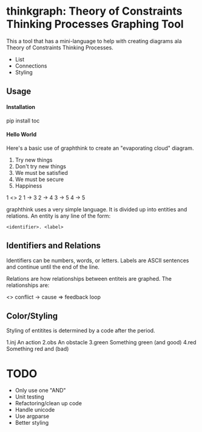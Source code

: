 thinkgraph: Theory of Constraints Thinking Processes Graphing Tool
==================================================================
This a tool that has a mini-language to help with creating diagrams ala Theory
of Constraints Thinking Processes.
- List
- Connections
- Styling

Usage
-----
#### Installation ####

  pip install toc

#### Hello World ####

Here's a basic use of graphthink to create an "evaporating cloud" diagram.

  1. Try new things
  2. Don't try new things
  3. We must be satisfied
  4. We must be secure
  5. Happiness

  1 <> 2
  1 -> 3
  2 -> 4
  3 -> 5
  4 -> 5

graphthink uses a very simple language.
It is divided up into entities and relations.
An entity is any line of the form:

    <identifier>. <label>

Identifiers and Relations
-------------------------
Identifiers can be numbers, words, or letters.
Labels are ASCII sentences and continue until the end of the line.

Relations are how relationships between entiteis are graphed. The relationships are:

  <>  conflict
  ->  cause
  =>  feedback loop

Color/Styling
-------------
Styling of entitites is determined by a code after the period.

  1.inj An action
  2.obs An obstacle
  3.green Something green (and good)
  4.red Something red and (bad)


TODO
====
- Only use one "AND"
- Unit testing
- Refactoring/clean up code
- Handle unicode
- Use argparse
- Better styling
